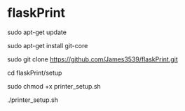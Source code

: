 # flaskPrint
sudo apt-get update

sudo apt-get install git-core


sudo git clone https://github.com/James3539/flaskPrint.git

cd flaskPrint/setup

sudo chmod +x printer_setup.sh

./printer_setup.sh

